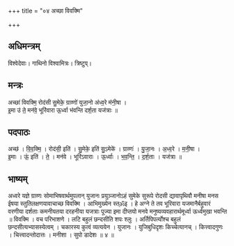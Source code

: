 +++
title = "०४ अच्छा विवक्मि"

+++
## अधिमन्त्रम्
विश्वेदेवाः। गाथिनो विश्वामित्रः। त्रिष्टुप्।

## मन्त्रः
अच्छा॑ विवक्मि॒ रोद॑सी सु॒मेके॒ ग्राव्णो॑ युजा॒नो अ॑ध्व॒रे म॑नी॒षा ।  
इ॒मा उ॑ ते॒ मन॑वे॒ भूरि॑वारा ऊ॒र्ध्वा भ॑वन्ति दर्श॒ता यज॑त्राः ॥

## पदपाठः
अच्छ॑ । वि॒व॒क्मि॒ । रोद॑सी॒ इति॑ । सु॒मेके॒ इति॑ सु॒ऽमेके॑ । ग्राव्णः॑ । यु॒जा॒नः । अ॒ध्व॒रे । म॒नी॒षा ।  
इ॒माः । ऊं॒ इति॑ । ते॒ । मन॑वे । भूरि॑ऽवाराः । ऊ॒र्ध्वाः । भ॒व॒न्ति॒ । द॒र्श॒ताः । यज॑त्राः ॥

## भाष्यम्
अध्वरे यज्ञे ग्राव्णः सोमाभिषवार्थमुपलान् युजानः प्रयुञ्जानोऽहं सुमेके सुरूपे रोदसी द्यावापृथिवौ मनीषा मनस ईषया स्तुतिलक्षणयावाचाच्छ विवक्मि । आभिमुख्येन स्त्ॐइ । हे अग्ने ते तव भूरिवारा यजमानैर्बहुवारं वरणीया दर्शताः कमनीयतया दरहनीया यजत्राः पूज्या इमा दीप्तयो मनवे मनुष्यव्यवहारार्थमूर्ध्वा ऊर्ध्वमुखा भवन्ति ॥ विवक्मि । वच परिभाशणे । लटि बहुलं छन्दसीति शपः श्लुः । अर्तिपिपर्त्योश्च बहुलं छन्दसीत्यभ्यासस्येत्वम् । चकारस्य कुत्वं व्यत्ययेन । युजानः । युजिबुधिदृशः किच्चेत्यानच् । कित्त्वादगुणः । चित्त्वादन्तोदात्तः । मनीशा । सुपो डादेशः ॥ ४ ॥